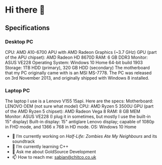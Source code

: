 # Hi there 👋
## Specifications
### Desktop PC
CPU: AMD A10-6700 APU with AMD Radeon Graphics (~3.7 GHz)
GPU (part of the APU chipset): AMD Radeon HD 8670D
RAM: 6 GB DDR3
Monitor: ASUS VE228
Operating System: Windows 10 Home 64-bit build 1903
Storage: 1TB HDD (primary), 320 GB HDD (secondary)
The motherboard that my PC originally came with is an MSI MS-7778. The PC was released on 3rd November 2013, and originally shipped with Windows 8 installed.

### Laptop PC
The laptop I use is a Lenovo V155 15api. Here are the specs:
Motherboard: LENOVO OEM (not sure what model)
CPU: AMD Ryzen 5 3500U
GPU (part of the AMD Ryzen 5 chipset): AMD Radeon Vega 8
RAM: 8 GB MEM
Monitor: ASUS VE228 (I plug it in sometimes, but mostly I use the built-in 15" display)
Built-in display: 15" antiglare Lenovo display; capable of 1080p in FHD mode, and 1366 x 768 in HD mode.
OS: Windows 10 Home

- 🔭 I’m currently working on *Half-Life: Zombies Ate My Neighbours* and its soundtrack
- 🌱 I’m currently learning C++
- 💬 Ask me about GoldSource Development
- 📫 How to reach me: sabian@chitco.co.uk
